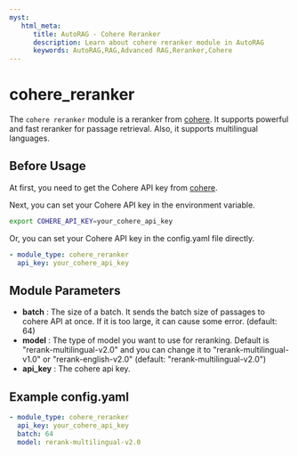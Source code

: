 ```yaml
---
myst:
   html_meta:
      title: AutoRAG - Cohere Reranker
      description: Learn about cohere reranker module in AutoRAG
      keywords: AutoRAG,RAG,Advanced RAG,Reranker,Cohere
---
```

# cohere_reranker

The `cohere reranker` module is a reranker from [cohere](https://cohere.ai/).
It supports powerful and fast reranker for passage retrieval.
Also, it supports multilingual languages.

## Before Usage

At first, you need to get the Cohere API key from [cohere](https://cohere.ai/).

Next, you can set your Cohere API key in the environment variable.

```bash
export COHERE_API_KEY=your_cohere_api_key
```

Or, you can set your Cohere API key in the config.yaml file directly.

```yaml
- module_type: cohere_reranker
  api_key: your_cohere_api_key
```

## **Module Parameters**

- **batch** : The size of a batch.
  It sends the batch size of passages to cohere API at once.
  If it is too large, it can cause some error.
  (default: 64)
- **model** : The type of model you want to use for reranking. Default is "rerank-multilingual-v2.0" and you can change
  it to "rerank-multilingual-v1.0" or "rerank-english-v2.0" (default: "rerank-multilingual-v2.0")
- **api_key** : The cohere api key.

## **Example config.yaml**

```yaml
- module_type: cohere_reranker
  api_key: your_cohere_api_key
  batch: 64
  model: rerank-multilingual-v2.0
```
